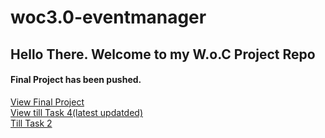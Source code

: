 # woc3.0-eventmanager
<h2>Hello There. Welcome to my W.o.C Project Repo</h1>
<h4>Final Project has been pushed.</h4>
<a href="https://github.com/ParmarKrishna/woc3.0-eventmanager-Krishna-Parmar/tree/FinalProject">View Final Project</a><br>
<a role="button" href="https://github.com/ParmarKrishna/woc3.0-eventmanager-Krishna-Parmar/tree/TASK4">View till Task 4(latest updatded)</a><br>
<a href="https://github.com/ParmarKrishna/woc3.0-eventmanager-Krishna-Parmar/tree/develop">Till Task 2</a><br>
